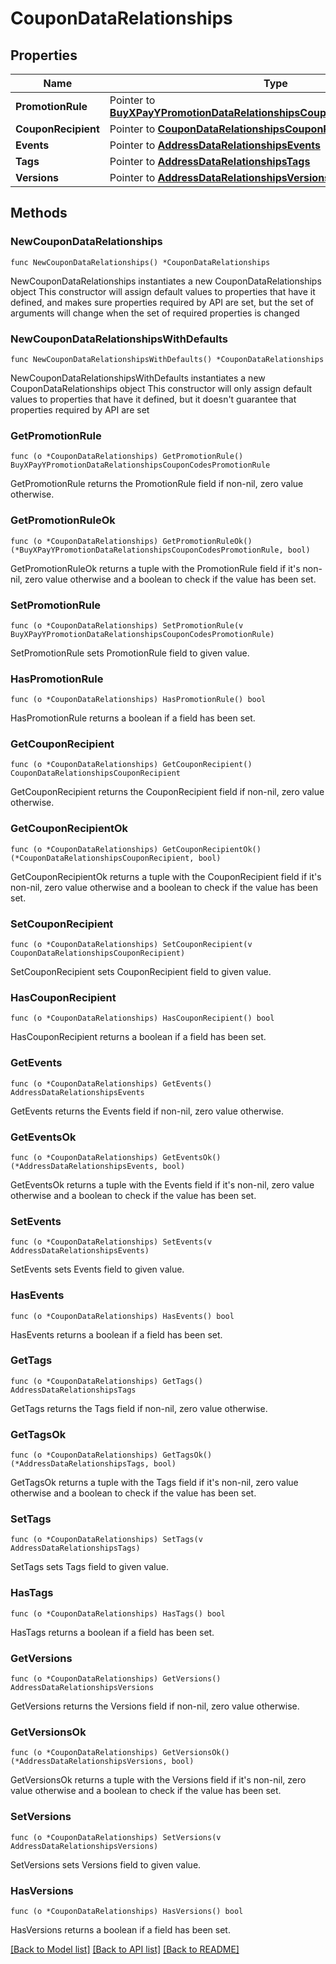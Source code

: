 # CouponDataRelationships

## Properties

Name | Type | Description | Notes
------------ | ------------- | ------------- | -------------
**PromotionRule** | Pointer to [**BuyXPayYPromotionDataRelationshipsCouponCodesPromotionRule**](BuyXPayYPromotionDataRelationshipsCouponCodesPromotionRule.md) |  | [optional] 
**CouponRecipient** | Pointer to [**CouponDataRelationshipsCouponRecipient**](CouponDataRelationshipsCouponRecipient.md) |  | [optional] 
**Events** | Pointer to [**AddressDataRelationshipsEvents**](AddressDataRelationshipsEvents.md) |  | [optional] 
**Tags** | Pointer to [**AddressDataRelationshipsTags**](AddressDataRelationshipsTags.md) |  | [optional] 
**Versions** | Pointer to [**AddressDataRelationshipsVersions**](AddressDataRelationshipsVersions.md) |  | [optional] 

## Methods

### NewCouponDataRelationships

`func NewCouponDataRelationships() *CouponDataRelationships`

NewCouponDataRelationships instantiates a new CouponDataRelationships object
This constructor will assign default values to properties that have it defined,
and makes sure properties required by API are set, but the set of arguments
will change when the set of required properties is changed

### NewCouponDataRelationshipsWithDefaults

`func NewCouponDataRelationshipsWithDefaults() *CouponDataRelationships`

NewCouponDataRelationshipsWithDefaults instantiates a new CouponDataRelationships object
This constructor will only assign default values to properties that have it defined,
but it doesn't guarantee that properties required by API are set

### GetPromotionRule

`func (o *CouponDataRelationships) GetPromotionRule() BuyXPayYPromotionDataRelationshipsCouponCodesPromotionRule`

GetPromotionRule returns the PromotionRule field if non-nil, zero value otherwise.

### GetPromotionRuleOk

`func (o *CouponDataRelationships) GetPromotionRuleOk() (*BuyXPayYPromotionDataRelationshipsCouponCodesPromotionRule, bool)`

GetPromotionRuleOk returns a tuple with the PromotionRule field if it's non-nil, zero value otherwise
and a boolean to check if the value has been set.

### SetPromotionRule

`func (o *CouponDataRelationships) SetPromotionRule(v BuyXPayYPromotionDataRelationshipsCouponCodesPromotionRule)`

SetPromotionRule sets PromotionRule field to given value.

### HasPromotionRule

`func (o *CouponDataRelationships) HasPromotionRule() bool`

HasPromotionRule returns a boolean if a field has been set.

### GetCouponRecipient

`func (o *CouponDataRelationships) GetCouponRecipient() CouponDataRelationshipsCouponRecipient`

GetCouponRecipient returns the CouponRecipient field if non-nil, zero value otherwise.

### GetCouponRecipientOk

`func (o *CouponDataRelationships) GetCouponRecipientOk() (*CouponDataRelationshipsCouponRecipient, bool)`

GetCouponRecipientOk returns a tuple with the CouponRecipient field if it's non-nil, zero value otherwise
and a boolean to check if the value has been set.

### SetCouponRecipient

`func (o *CouponDataRelationships) SetCouponRecipient(v CouponDataRelationshipsCouponRecipient)`

SetCouponRecipient sets CouponRecipient field to given value.

### HasCouponRecipient

`func (o *CouponDataRelationships) HasCouponRecipient() bool`

HasCouponRecipient returns a boolean if a field has been set.

### GetEvents

`func (o *CouponDataRelationships) GetEvents() AddressDataRelationshipsEvents`

GetEvents returns the Events field if non-nil, zero value otherwise.

### GetEventsOk

`func (o *CouponDataRelationships) GetEventsOk() (*AddressDataRelationshipsEvents, bool)`

GetEventsOk returns a tuple with the Events field if it's non-nil, zero value otherwise
and a boolean to check if the value has been set.

### SetEvents

`func (o *CouponDataRelationships) SetEvents(v AddressDataRelationshipsEvents)`

SetEvents sets Events field to given value.

### HasEvents

`func (o *CouponDataRelationships) HasEvents() bool`

HasEvents returns a boolean if a field has been set.

### GetTags

`func (o *CouponDataRelationships) GetTags() AddressDataRelationshipsTags`

GetTags returns the Tags field if non-nil, zero value otherwise.

### GetTagsOk

`func (o *CouponDataRelationships) GetTagsOk() (*AddressDataRelationshipsTags, bool)`

GetTagsOk returns a tuple with the Tags field if it's non-nil, zero value otherwise
and a boolean to check if the value has been set.

### SetTags

`func (o *CouponDataRelationships) SetTags(v AddressDataRelationshipsTags)`

SetTags sets Tags field to given value.

### HasTags

`func (o *CouponDataRelationships) HasTags() bool`

HasTags returns a boolean if a field has been set.

### GetVersions

`func (o *CouponDataRelationships) GetVersions() AddressDataRelationshipsVersions`

GetVersions returns the Versions field if non-nil, zero value otherwise.

### GetVersionsOk

`func (o *CouponDataRelationships) GetVersionsOk() (*AddressDataRelationshipsVersions, bool)`

GetVersionsOk returns a tuple with the Versions field if it's non-nil, zero value otherwise
and a boolean to check if the value has been set.

### SetVersions

`func (o *CouponDataRelationships) SetVersions(v AddressDataRelationshipsVersions)`

SetVersions sets Versions field to given value.

### HasVersions

`func (o *CouponDataRelationships) HasVersions() bool`

HasVersions returns a boolean if a field has been set.


[[Back to Model list]](../README.md#documentation-for-models) [[Back to API list]](../README.md#documentation-for-api-endpoints) [[Back to README]](../README.md)


